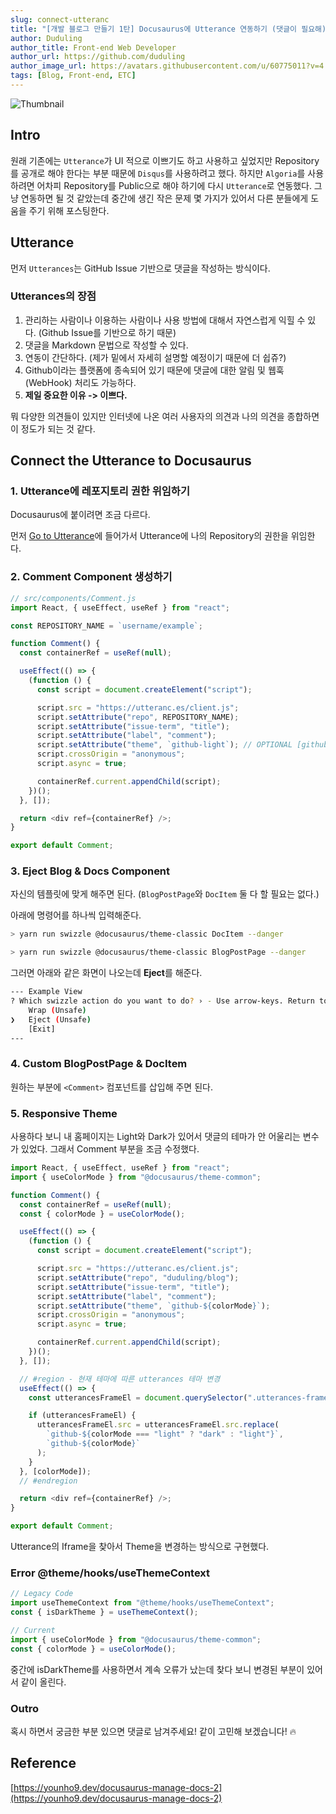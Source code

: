 ```yaml
---
slug: connect-utteranc
title: "[개발 블로그 만들기 1탄] Docusaurus에 Utterance 연동하기 (댓글이 필요해)"
author: Duduling
author_title: Front-end Web Developer
author_url: https://github.com/duduling
author_image_url: https://avatars.githubusercontent.com/u/60775011?v=4
tags: [Blog, Front-end, ETC]
---
```


![Thumbnail](https://duduling.notion.site/image/https%3A%2F%2Fs3-us-west-2.amazonaws.com%2Fsecure.notion-static.com%2Ff668dc04-1acc-4959-8c1c-b25a76d73b54%2FUntitled.png?table=block&id=408a77de-cba5-462d-9f95-09dda43af223&spaceId=8259e9c1-b7e6-4ae4-9d6b-d6e45ea177ce&width=2000&userId=&cache=v2)

## Intro

원래 기존에는 `Utterance`가 UI 적으로 이쁘기도 하고 사용하고 싶었지만 Repository를 공개로 해야 한다는 부분 때문에 `Disqus`를 사용하려고 했다. 하지만 `Algoria`를 사용하려면 어차피 Repository를 Public으로 해야 하기에 다시 `Utterance`로 연동했다. 그냥 연동하면 될 것 같았는데 중간에 생긴 작은 문제 몇 가지가 있어서 다른 분들에게 도움을 주기 위해 포스팅한다.

## Utterance

먼저 `Utterances`는 GitHub Issue 기반으로 댓글을 작성하는 방식이다.

### Utterances의 장점

1. 관리하는 사람이나 이용하는 사람이나 사용 방법에 대해서 자연스럽게 익힐 수 있다. (Github Issue를 기반으로 하기 때문)
2. 댓글을 Markdown 문법으로 작성할 수 있다.
3. 연동이 간단하다. (제가 밑에서 자세히 설명할 예정이기 때문에 더 쉽쥬?)
4. Github이라는 플랫폼에 종속되어 있기 때문에 댓글에 대한 알림 및 웹훅(WebHook) 처리도 가능하다.
5. **제일 중요한 이유 -> 이쁘다.**

뭐 다양한 의견들이 있지만 인터넷에 나온 여러 사용자의 의견과 나의 의견을 종합하면 이 정도가 되는 것 같다.

## Connect the Utterance to Docusaurus

### 1. Utterance에 레포지토리 권한 위임하기

Docusaurus에 붙이려면 조금 다르다.

먼저 [Go to Utterance](https://utteranc.es/)에 들어가서 Utterance에 나의 Repository의 권한을 위임한다.

### 2. Comment Component 생성하기

```js
// src/components/Comment.js
import React, { useEffect, useRef } from "react";

const REPOSITORY_NAME = `username/example`;

function Comment() {
  const containerRef = useRef(null);

  useEffect(() => {
    (function () {
      const script = document.createElement("script");

      script.src = "https://utteranc.es/client.js";
      script.setAttribute("repo", REPOSITORY_NAME);
      script.setAttribute("issue-term", "title");
      script.setAttribute("label", "comment");
      script.setAttribute("theme", `github-light`); // OPTIONAL [github-light, github-dark]
      script.crossOrigin = "anonymous";
      script.async = true;

      containerRef.current.appendChild(script);
    })();
  }, []);

  return <div ref={containerRef} />;
}

export default Comment;
```

### 3. Eject Blog & Docs Component

자신의 템플릿에 맞게 해주면 된다. (`BlogPostPage`와 `DocItem` 둘 다 할 필요는 없다.)

아래에 명령어를 하나씩 입력해준다.

```bash
> yarn run swizzle @docusaurus/theme-classic DocItem --danger

> yarn run swizzle @docusaurus/theme-classic BlogPostPage --danger
```

그러면 아래와 같은 화면이 나오는데 **Eject**를 해준다.

```bash
--- Example View
? Which swizzle action do you want to do? › - Use arrow-keys. Return to submit.
    Wrap (Unsafe)
❯   Eject (Unsafe)
    [Exit]
---
```

### 4. Custom BlogPostPage & DocItem

원하는 부분에 `<Comment>` 컴포넌트를 삽입해 주면 된다.

### 5. Responsive Theme

사용하다 보니 내 홈페이지는 Light와 Dark가 있어서 댓글의 테마가 안 어울리는 변수가 있었다. 그래서 Comment 부분을 조금 수정했다.

```js
import React, { useEffect, useRef } from "react";
import { useColorMode } from "@docusaurus/theme-common";

function Comment() {
  const containerRef = useRef(null);
  const { colorMode } = useColorMode();

  useEffect(() => {
    (function () {
      const script = document.createElement("script");

      script.src = "https://utteranc.es/client.js";
      script.setAttribute("repo", "duduling/blog");
      script.setAttribute("issue-term", "title");
      script.setAttribute("label", "comment");
      script.setAttribute("theme", `github-${colorMode}`);
      script.crossOrigin = "anonymous";
      script.async = true;

      containerRef.current.appendChild(script);
    })();
  }, []);

  // #region - 현재 테마에 따른 utterances 테마 변경
  useEffect(() => {
    const utterancesFrameEl = document.querySelector(".utterances-frame");

    if (utterancesFrameEl) {
      utterancesFrameEl.src = utterancesFrameEl.src.replace(
        `github-${colorMode === "light" ? "dark" : "light"}`,
        `github-${colorMode}`
      );
    }
  }, [colorMode]);
  // #endregion

  return <div ref={containerRef} />;
}

export default Comment;
```

Utterance의 Iframe을 찾아서 Theme을 변경하는 방식으로 구현했다.

### Error @theme/hooks/useThemeContext

```js
// Legacy Code
import useThemeContext from "@theme/hooks/useThemeContext";
const { isDarkTheme } = useThemeContext();

// Current
import { useColorMode } from "@docusaurus/theme-common";
const { colorMode } = useColorMode();
```

중간에 isDarkTheme를 사용하면서 계속 오류가 났는데 찾다 보니 변경된 부분이 있어서 같이 올린다.

### Outro

혹시 하면서 궁금한 부분 있으면 댓글로 남겨주세요! 같이 고민해 보겠습니다! 🔥

## Reference

[https://younho9.dev/docusaurus-manage-docs-2](https://younho9.dev/docusaurus-manage-docs-2)
